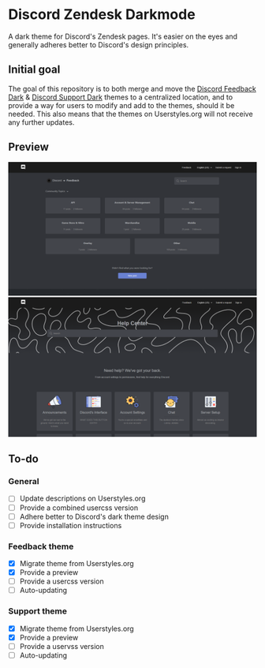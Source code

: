 # Discord Zendesk Darkmode

A dark theme for Discord's Zendesk pages. It's easier on the eyes and generally adheres better to Discord's design principles.

## Initial goal

The goal of this repository is to both merge and move the [Discord Feedback Dark](https://userstyles.org/styles/165795) & [Discord Support Dark](https://userstyles.org/styles/166961) themes to a centralized location, and to provide a way for users to modify and add to the themes, should it be needed. This also means that the themes on Userstyles.org will not receive any further updates.

## Preview

![Feedback after](./images/screenshots/feedback_after.png)
![Support after](./images/screenshots/support_after.png)

## To-do

### General

- [ ] Update descriptions on Userstyles.org
- [ ] Provide a combined usercss version
- [ ] Adhere better to Discord's dark theme design
- [ ] Provide installation instructions

### Feedback theme

- [x] Migrate theme from Userstyles.org
- [x] Provide a preview
- [ ] Provide a usercss version
- [ ] Auto-updating

### Support theme

- [x] Migrate theme from Userstyles.org
- [x] Provide a preview
- [ ] Provide a uservss version
- [ ] Auto-updating
